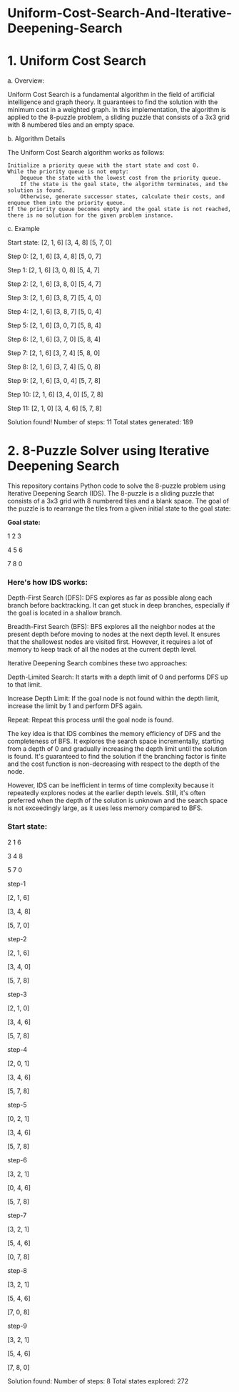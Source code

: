 # Uniform-Cost-Search-And-Iterative-Deepening-Search

# 1.  Uniform Cost Search

a. Overview:

Uniform Cost Search is a fundamental algorithm in the field of artificial intelligence and graph theory. It guarantees to find the solution with the minimum cost in a weighted graph. In this implementation, the algorithm is applied to the 8-puzzle problem, a sliding puzzle that consists of a 3x3 grid with 8 numbered tiles and an empty space.

b. Algorithm Details

The Uniform Cost Search algorithm works as follows:

    Initialize a priority queue with the start state and cost 0.
    While the priority queue is not empty:
        Dequeue the state with the lowest cost from the priority queue.
        If the state is the goal state, the algorithm terminates, and the solution is found.
        Otherwise, generate successor states, calculate their costs, and enqueue them into the priority queue.
    If the priority queue becomes empty and the goal state is not reached, there is no solution for the given problem instance.

c. Example

Start state:
[2, 1, 6]
[3, 4, 8]
[5, 7, 0]

Step 0:
[2, 1, 6]
[3, 4, 8]
[5, 0, 7]

Step 1:
[2, 1, 6]
[3, 0, 8]
[5, 4, 7]

Step 2:
[2, 1, 6]
[3, 8, 0]
[5, 4, 7]

Step 3:
[2, 1, 6]
[3, 8, 7]
[5, 4, 0]

Step 4:
[2, 1, 6]
[3, 8, 7]
[5, 0, 4]

Step 5:
[2, 1, 6]
[3, 0, 7]
[5, 8, 4]

Step 6:
[2, 1, 6]
[3, 7, 0]
[5, 8, 4]

Step 7:
[2, 1, 6]
[3, 7, 4]
[5, 8, 0]

Step 8:
[2, 1, 6]
[3, 7, 4]
[5, 0, 8]

Step 9:
[2, 1, 6]
[3, 0, 4]
[5, 7, 8]

Step 10:
[2, 1, 6]
[3, 4, 0]
[5, 7, 8]

Step 11:
[2, 1, 0]
[3, 4, 6]
[5, 7, 8]

Solution found!
Number of steps: 11
Total states generated: 189



# 2. 8-Puzzle Solver using Iterative Deepening Search
This repository contains Python code to solve the 8-puzzle problem using Iterative Deepening Search (IDS). The 8-puzzle is a sliding puzzle that consists of a 3x3 grid with 8 numbered tiles and a blank space. The goal of the puzzle is to rearrange the tiles from a given initial state to the goal state:

**Goal state:**

1 2 3

4 5 6

7 8 0


### Here's how IDS works:

Depth-First Search (DFS): DFS explores as far as possible along each branch before backtracking. It can get stuck in deep branches, especially if the goal is located in a shallow branch.

Breadth-First Search (BFS): BFS explores all the neighbor nodes at the present depth before moving to nodes at the next depth level. It ensures that the shallowest nodes are visited first. However, it requires a lot of memory to keep track of all the nodes at the current depth level.

Iterative Deepening Search combines these two approaches:

Depth-Limited Search: It starts with a depth limit of 0 and performs DFS up to that limit.

Increase Depth Limit: If the goal node is not found within the depth limit, increase the limit by 1 and perform DFS again.

Repeat: Repeat this process until the goal node is found.

The key idea is that IDS combines the memory efficiency of DFS and the completeness of BFS. It explores the search space incrementally, starting from a depth of 0 and gradually increasing the depth limit until the solution is found. It's guaranteed to find the solution if the branching factor is finite and the cost function is non-decreasing with respect to the depth of the node.

However, IDS can be inefficient in terms of time complexity because it repeatedly explores nodes at the earlier depth levels. Still, it's often preferred when the depth of the solution is unknown and the search space is not exceedingly large, as it uses less memory compared to BFS.

### Start state:
2 1 6

3 4 8

5 7 0

step-1

[2, 1, 6]

[3, 4, 8]

[5, 7, 0]

step-2

[2, 1, 6]

[3, 4, 0]

[5, 7, 8]

step-3

[2, 1, 0]

[3, 4, 6]

[5, 7, 8]

step-4

[2, 0, 1]

[3, 4, 6]

[5, 7, 8]

step-5

[0, 2, 1]

[3, 4, 6]

[5, 7, 8]

step-6

[3, 2, 1]

[0, 4, 6]

[5, 7, 8]

step-7

[3, 2, 1]

[5, 4, 6]

[0, 7, 8]

step-8

[3, 2, 1]

[5, 4, 6]

[7, 0, 8]

step-9

[3, 2, 1]

[5, 4, 6]

[7, 8, 0]

Solution found:
Number of steps: 8
Total states explored: 272
